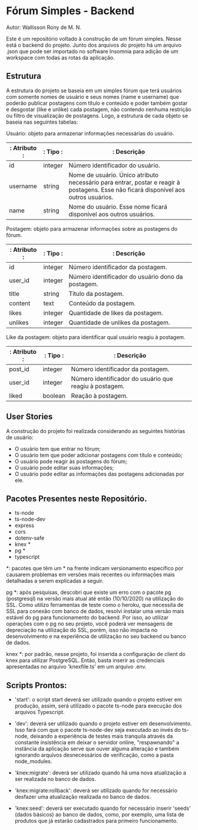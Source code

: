 # Fórum Simples - Backend

Autor: Wallisson Rony de M. N.

Este é um repositório voltado à construção de um fórum simples. Nesse está o backend do projeto.
Junto dos arquivos do projeto há um arquivo .json que pode ser importado no software Insomnia para adição de um workspace com todas as rotas da aplicação.

## Estrutura

A estrutura do projeto se baseia em um simples fórum que terá usuários com somente nomes de usuário e seus nomes (name e username) que poderão publicar postagens com título e conteúdo e poder também gostar e desgostar (like e unlike) cada postagem, não contendo nenhuma restrição ou filtro de visualização de postagens. Logo, a estrutura de cada objeto se baseia nas seguintes tabelas:

Usuário: objeto para armazenar informações necessárias do usuário.

|: Atributo :|: Tipo   :|: Descrição                                                                                                                           |
|------------|----------|--------------------------------------------------------------------------------------------------------------------------------------|
| id         | integer  | Número identificador do usuário.                                                                                                     |
| username   | string   | Nome de usuário. Único atributo necessário para entrar, postar e reagir à postagens. Esse não ficará disponível aos outros usuários. |
| name       | string   | Nome do usuário. Esse nome ficará disponível aos outros usuários.                                                                    |

Postagem: objeto para armazenar informações sobre as postagens do fórum.

|: Atributo :|: Tipo   :|: Descrição                                         |
|------------|----------|----------------------------------------------------|
| id         | integer  | Número identificador da postagem.                  |
| user_id    | integer  | Número identificador do usuário dono da postagem.  |
| title      | string   | Título da postagem.                                |
| content    | text     | Conteúdo da postagem.                              |
| likes      | integer  | Quantidade de likes da postagem.                   |
| unlikes    | integer  | Quantidade de unlikes da postagem.                 |

Like da postagem: objeto para identificar qual usuário reagiu à postagem.

|: Atributo :|: Tipo   :|: Descrição                                             |
|------------|----------|--------------------------------------------------------|
| post_id    | integer  | Número identificador da postagem.                      |
| user_id    | integer  | Número identificador do usuário que reagiu à postagem. |
| liked      | boolean  | Reação à postagem.                                     |

## User Stories

A construção do projeto foi realizada considerando as seguintes histórias de usuário:

<ul>
 <li>O usuário tem que entrar no fórum;</li>
 <li>O usuário tem que poder adicionar postagens com título e conteúdo;</li>
 <li>O usuário pode reagir às postagens do fórum;</li>
 <li>O usuário pode editar suas informações;</li>
 <li>O usuário pode editar as informações das postagens adicionadas por ele.</li>
</ul>

## Pacotes Presentes neste Repositório.

 - ts-node
 - ts-node-dev
 - express
 - cors
 - dotenv-safe
 - knex *
 - pg *
 - typescript

*: pacotes que têm um * na frente indicam versionamento específico por causarem problemas em versões mais recentes ou informações mais detalhadas a serem explicadas a seguir.

pg *: após pesquisas, descobri que existe um erro com o pacote pg (postgresql) na versão mais atual até então (10/10/2020) na utilização do SSL. Como utilizo ferramentas de teste como o heroku, que necessita de SSL para conexão com banco de dados, resolvi instalar uma versão mais estável do pg para funcionamento do backend. Por isso, ao utilizar operações com o pg no seu projeto, você poderá ver mensagens de depreciação na utilização do SSL, porém, isso não impacta no desenvolvimento e na experiência de utilização no seu backend ou banco de dados.

knex *: por padrão, nesse projeto, foi inserida a configuração de client do knex para utilizar PostgreSQL. Então, basta inserir as credenciais apresentadas no arquivo 'knexfile.ts' em um arquivo .env.

## Scripts Prontos:

 - 'start': o script start deverá ser utilizado quando o projeto estiver em produção, assim, será utilizado o pacote ts-node para execução dos arquivos Typescript.

 - 'dev': deverá ser utilizado quando o projeto estiver em desenvolvimento. Isso fará com que o pacote ts-node-dev seja executado ao invés do ts-node, deixando a experiência de testes mais tranquila através da constante insistência em deixar o servidor online, "respawnando" a instância da aplicação serve que ouver alguma alteração e também ignorando arquivos desnecessários de verificação, como a pasta node_modules.

 - 'knex:migrate': deverá ser utilizado quando há uma nova atualização a ser realizada no banco de dados.

 - 'knex:migrate:rollback': deverá ser utilizado quando for necessário desfazer uma atualização realizada no banco de dados.

 - 'knex:seed': deverá ser executado quando for necessário inserir 'seeds' (dados básicos) ao banco de dados, como, por exemplo, uma lista de produtos que já estarão cadastrados para primeiro funcionamento.
